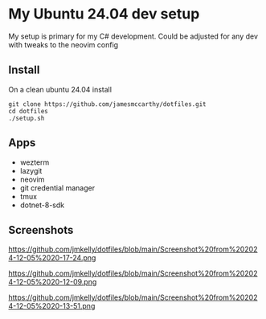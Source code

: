 # My Ubuntu 24.04 dev setup 

My setup is primary for my C# development. Could be adjusted for any dev with tweaks to the neovim config

## Install

On a clean ubuntu 24.04 install

```
git clone https://github.com/jamesmccarthy/dotfiles.git
cd dotfiles
./setup.sh
```

## Apps

- wezterm 
- lazygit
- neovim
- git credential manager
- tmux
- dotnet-8-sdk

## Screenshots

https://github.com/jmkelly/dotfiles/blob/main/Screenshot%20from%202024-12-05%2020-17-24.png

https://github.com/jmkelly/dotfiles/blob/main/Screenshot%20from%202024-12-05%2020-12-09.png

https://github.com/jmkelly/dotfiles/blob/main/Screenshot%20from%202024-12-05%2020-13-51.png



